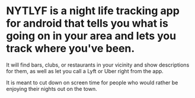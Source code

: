 # NYTLYF is a night life tracking app for android that tells you what is going on in your area and lets you track where you've been.

It will find bars, clubs, or restaurants in your vicinity and show descriptions for them, as well as let you call a Lyft or Uber right from the app.  

It is meant to cut down on screen time for people who would rather be enjoying their nights out on the town.
